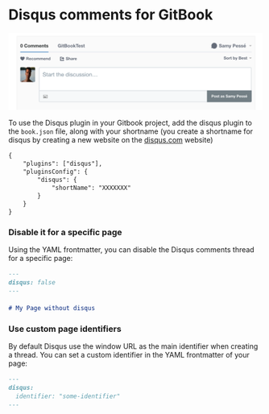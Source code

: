 # Disqus comments for GitBook

![Preview](./preview.png)

To use the Disqus plugin in your Gitbook project, add the disqus plugin to the `book.json` file, along with your shortname (you create a shortname for disqus by creating a new website on the [disqus.com](https://disqus.com/) website)

```
{
    "plugins": ["disqus"],
    "pluginsConfig": {
        "disqus": {
            "shortName": "XXXXXXX"
        }
    }
}
```

### Disable it for a specific page

Using the YAML frontmatter, you can disable the Disqus comments thread for a specific page:

```md
---
disqus: false
---

# My Page without disqus
```

### Use custom page identifiers

By default Disqus use the window URL as the main identifier when creating a thread. You can set a custom identifier in the YAML frontmatter of your page:

```md
---
disqus:
  identifier: "some-identifier"
---
```

